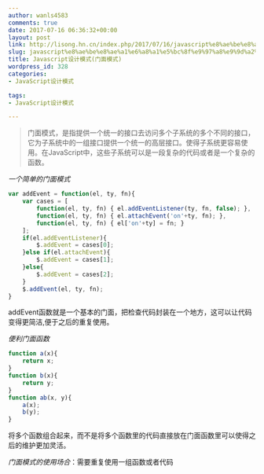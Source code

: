 ```yaml
---
author: wanls4583
comments: true
date: 2017-07-16 06:36:32+00:00
layout: post
link: http://lisong.hn.cn/index.php/2017/07/16/javascript%e8%ae%be%e8%ae%a1%e6%a8%a1%e5%bc%8f%e9%97%a8%e9%9d%a2%e6%a8%a1%e5%bc%8f/
slug: javascript%e8%ae%be%e8%ae%a1%e6%a8%a1%e5%bc%8f%e9%97%a8%e9%9d%a2%e6%a8%a1%e5%bc%8f
title: Javascript设计模式(门面模式)
wordpress_id: 328
categories:
- JavaScript设计模式

tags:
- JavaScript设计模式

---
```


>门面模式，是指提供一个统一的接口去访问多个子系统的多个不同的接口，它为子系统中的一组接口提供一个统一的高层接口。使得子系统更容易使用。在JavaScript中，这些子系统可以是一段复杂的代码或者是一个复杂的函数。

*一个简单的门面模式*
```javascript
var addEvent = function(el, ty, fn){
    var cases = [
        function(el, ty, fn) { el.addEventListener(ty, fn, false); },
        function(el, ty, fn) { el.attachEvent('on'+ty, fn); },
        function(el, ty, fn) { el['on'+ty] = fn; }
    ];
    if(el.addEventListener){
        $.addEvent = cases[0];
    }else if(el.attachEvent){
        $.addEvent = cases[1];
    }else{
        $.addEvent = cases[2];
    }
    $.addEvent(el, ty, fn);
}
```
addEvent函数就是一个基本的门面，把检查代码封装在一个地方，这可以让代码变得更简洁,便于之后的重复使用。

*便利门面函数*
```javascript
function a(x){
    return x;
}
function b(x){
    return y;
}
function ab(x, y){
    a(x);
    b(y);
}
```
将多个函数组合起来，而不是将多个函数里的代码直接放在门面函数里可以使得之后的维护更加灵活。

*门面模式的使用场合*：需要重复使用一组函数或者代码

